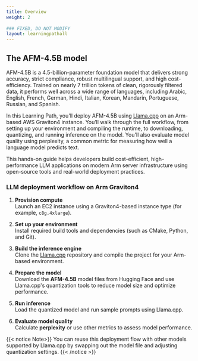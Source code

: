 ```yaml
---
title: Overview
weight: 2
 
### FIXED, DO NOT MODIFY
layout: learningpathall
---
```


## The AFM-4.5B model

AFM-4.5B is a 4.5-billion-parameter foundation model that delivers strong accuracy, strict compliance, robust multilingual support, and high cost-efficiency. Trained on nearly 7 trillion tokens of clean, rigorously filtered data, it performs well across a wide range of languages, including Arabic, English, French, German, Hindi, Italian, Korean, Mandarin, Portuguese, Russian, and Spanish.

In this Learning Path, you'll deploy AFM-4.5B using [Llama.cpp](https://github.com/ggerganov/llama.cpp) on an Arm-based AWS Graviton4 instance. You’ll walk through the full workflow, from setting up your environment and compiling the runtime, to downloading, quantizing, and running inference on the model. You'll also evaluate model quality using perplexity, a common metric for measuring how well a language model predicts text.

This hands-on guide helps developers build cost-efficient, high-performance LLM applications on modern Arm server infrastructure using open-source tools and real-world deployment practices.

### LLM deployment workflow on Arm Graviton4

1. **Provision compute**  
   Launch an EC2 instance using a Graviton4-based instance type (for example, `c8g.4xlarge`).

2. **Set up your environment**  
   Install required build tools and dependencies (such as CMake, Python, and Git).

3. **Build the inference engine**  
   Clone the [Llama.cpp](https://github.com/ggerganov/llama.cpp) repository and compile the project for your Arm-based environment.

4. **Prepare the model**  
   Download the **AFM-4.5B** model files from Hugging Face and use Llama.cpp's quantization tools to reduce model size and optimize performance.

5. **Run inference**  
   Load the quantized model and run sample prompts using Llama.cpp.

6. **Evaluate model quality**  
   Calculate **perplexity** or use other metrics to assess model performance.

{{< notice Note>}}
You can reuse this deployment flow with other models supported by Llama.cpp by swapping out the model file and adjusting quantization settings.
{{< /notice >}}




